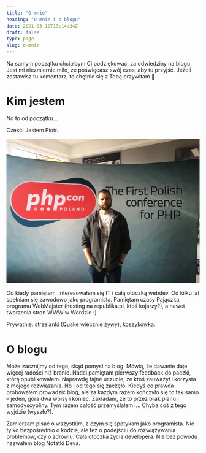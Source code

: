 ```yaml
---
title: "O mnie"
heading: "O mnie i o blogu"
date: 2021-03-12T13:14:34Z
draft: false
type: page
slug: o-mnie
---
```


Na samym początku chciałbym Ci podziękować, za odwiedziny na blogu. Jest mi niezmiernie miło, że poświęcasz swój czas, aby tu przyjść. Jeżeli zostawisz tu komentarz, to chętnie się z Tobą przywitam 🙂

# Kim jestem

No to od początku…

Cześć!
Jestem Piotr.

![Ja na zakończenie PHPCon 2020, Szczyrk, koloryzowane](me.jpg "Ja na zakończenie PHPCon 2020, Szczyrk, koloryzowane")

Od kiedy pamiętam, interesowałem się IT i całą otoczką webdev. Od kilku lat spełniam się zawodowo jako programista. Pamiętam czasy Pajączka, programu WebMajster (hosting na republika.pl, ktoś kojarzy?), a nawet tworzenia stron WWW w Wordzie :)

Prywatnie: strzelanki (Quake wiecznie żywy), koszykówka.

# O blogu

Może zacznijmy od tego, skąd pomysł na blog. Mówią, że dawanie daje więcej radości niż branie. Nadal pamiętam pierwszy feedback do paczki, którą opublikowałem. Naprawdę fajne uczucie, że ktoś zauważył i korzysta z mojego rozwiązania. No i od tego się zaczęło. Kiedyś co prawda próbowałem prowadzić blog, ale za każdym razem kończyło się to tak samo – jeden, góra dwa wpisy i koniec. Zakładam, że to przez brak planu i samodyscypliny. Tym razem całość przemyślałem i… Chyba coś z tego wyjdzie (wyszło?).

Zamierzam pisać o wszystkim, z czym się spotykam jako programista. Nie tylko bezpośrednio o kodzie, ale też o podejściu do rozwiązywania problemów, czy o zdrowiu. Cała otoczka życia developera. Nie bez powodu nazwałem blog Notatki Deva.

